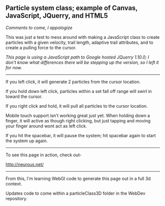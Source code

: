 **Particle system class; example of Canvas, JavaScript, JQuerry, and HTML5**
----------------------

*Comments to come, I appologize*

This was just a test to mess around with making a JavaScript class to create particles with a given velocity, trail length, adaptive trail attributes, and to create a pulling force to the cursor.

*This page is using a JavaScript path to Google hosted JQuerry 1.10.0; I don't know what differences there will be stepping up the version, so I left it for now.*

--------------------

If you left click, it will generate 2 particles from the cursor location.

If you hold down left click, particles within a set fall off range will swirl in toward the cursor.

If you right click and hold, it will pull all particles to the cursor location.

Mobile touch support isn't working great just yet.  When holding down a finger, it will active as though right clicking, but just tapping and moving your finger around wont act as left click.

If you hit the spacebar, it will pause the system;  hit spacebar again to start the system up again.

-------------------------

To see this page in action, check out-

http://neurous.net/

----------------------

From this, I'm learning WebGl code to generate this page out in a full 3d context.

Updates code to come within a particleClass3D folder in the WebDev repository.
